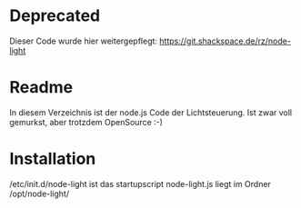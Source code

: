 Deprecated
======
Dieser Code wurde hier weitergepflegt: https://git.shackspace.de/rz/node-light

Readme
======

In diesem Verzeichnis ist der node.js Code der Lichtsteuerung.
Ist zwar voll gemurkst, aber trotzdem OpenSource :-)

Installation
============

/etc/init.d/node-light ist das startupscript
node-light.js liegt im Ordner /opt/node-light/
